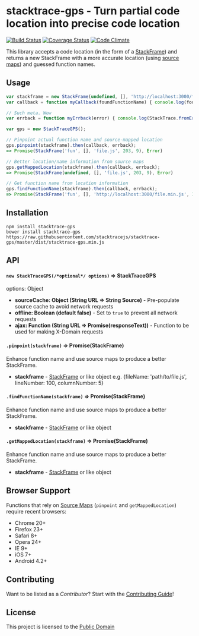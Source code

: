 stacktrace-gps - Turn partial code location into precise code location
===================
[![Build Status](https://travis-ci.org/stacktracejs/stacktrace-gps.svg?branch=master)](https://travis-ci.org/stacktracejs/stacktrace-gps) [![Coverage Status](https://img.shields.io/coveralls/stacktracejs/stacktrace-gps.svg)](https://coveralls.io/r/stacktracejs/stacktrace-gps) [![Code Climate](https://codeclimate.com/github/stacktracejs/stacktrace-gps/badges/gpa.svg)](https://codeclimate.com/github/stacktracejs/stacktrace-gps)

This library accepts a code location (in the form of a [StackFrame](https://github.com/stacktracejs/stackframe)) and 
returns a new StackFrame with a more accurate location (using [source maps](http://www.html5rocks.com/en/tutorials/developertools/sourcemaps/)) and guessed function names.

## Usage
```js
var stackframe = new StackFrame(undefined, [], 'http://localhost:3000/file.min.js', 1, 3284);
var callback = function myCallback(foundFunctionName) { console.log(foundFunctionName); };

// Such meta. Wow
var errback = function myErrback(error) { console.log(StackTrace.fromError(error)); };

var gps = new StackTraceGPS();

// Pinpoint actual function name and source-mapped location
gps.pinpoint(stackframe).then(callback, errback);
=> Promise(StackFrame('fun', [], 'file.js', 203, 9), Error)

// Better location/name information from source maps
gps.getMappedLocation(stackframe).then(callback, errback);
=> Promise(StackFrame(undefined, [], 'file.js', 203, 9), Error)

// Get function name from location information
gps.findFunctionName(stackframe).then(callback, errback);
=> Promise(StackFrame('fun', [], 'http://localhost:3000/file.min.js', 1, 3284), Error)
```

## Installation
```
npm install stacktrace-gps
bower install stacktrace-gps
https://raw.githubusercontent.com/stacktracejs/stacktrace-gps/master/dist/stacktrace-gps.min.js
```

## API

#### `new StackTraceGPS(/*optional*/ options)` => StackTraceGPS
options: Object
* **sourceCache: Object (String URL => String Source)** - Pre-populate source cache to avoid network requests
* **offline: Boolean (default false)** - Set to `true` to prevent all network requests
* **ajax: Function (String URL => Promise(responseText))** - Function to be used for making X-Domain requests
 
#### `.pinpoint(stackframe)` => Promise(StackFrame)
Enhance function name and use source maps to produce a better StackFrame.
* **stackframe** - [StackFrame](https://github.com/stacktracejs/stackframe) or like object 
e.g. {fileName: 'path/to/file.js', lineNumber: 100, columnNumber: 5}
 
#### `.findFunctionName(stackframe)` => Promise(StackFrame)
Enhance function name and use source maps to produce a better StackFrame.
* **stackframe** - [StackFrame](https://github.com/stacktracejs/stackframe) or like object
 
#### `.getMappedLocation(stackframe)` => Promise(StackFrame)
Enhance function name and use source maps to produce a better StackFrame.
* **stackframe** - [StackFrame](https://github.com/stacktracejs/stackframe) or like object

## Browser Support
Functions that rely on [Source Maps](http://www.html5rocks.com/en/tutorials/developertools/sourcemaps/)
(`pinpoint` and `getMappedLocation`) require recent browsers:

* Chrome 20+
* Firefox 23+
* Safari 8+
* Opera 24+
* IE 9+
* iOS 7+
* Android 4.2+

## Contributing
Want to be listed as a *Contributor*? Start with the [Contributing Guide](CONTRIBUTING.md)!

## License
This project is licensed to the [Public Domain](http://unlicense.org)
